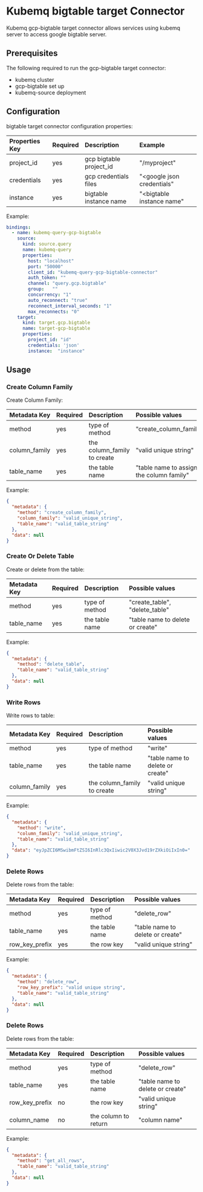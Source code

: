 # Kubemq bigtable target Connector

Kubemq gcp-bigtable target connector allows services using kubemq server to access google bigtable server.

## Prerequisites
The following required to run the gcp-bigtable target connector:

- kubemq cluster
- gcp-bigtable set up
- kubemq-source deployment

## Configuration

bigtable target connector configuration properties:

| Properties Key | Required | Description                                | Example                     |
|:---------------|:---------|:-------------------------------------------|:----------------------------|
| project_id     | yes      | gcp bigtable project_id                    | "<googleurl>/myproject"     |
| credentials    | yes      | gcp credentials files                      | "<google json credentials"  |
| instance       | yes      | bigtable instance name                     | "<bigtable instance name"   |


Example:

```yaml
bindings:
  - name: kubemq-query-gcp-bigtable
    source:
      kind: source.query
      name: kubemq-query
      properties:
        host: "localhost"
        port: "50000"
        client_id: "kubemq-query-gcp-bigtable-connector"
        auth_token: ""
        channel: "query.gcp.bigtable"
        group:   ""
        concurrency: "1"
        auto_reconnect: "true"
        reconnect_interval_seconds: "1"
        max_reconnects: "0"
    target:
      kind: target.gcp.bigtable
      name: target-gcp-bigtable
      properties:
        project_id: "id"
        credentials: 'json'
        instance:  "instance"
```

## Usage

### Create Column Family

Create Column Family:

| Metadata Key      | Required | Description                             | Possible values                            |
|:------------------|:---------|:----------------------------------------|:-------------------------------------------|
| method            | yes      | type of method                          | "create_column_family"                     |
| column_family     | yes      | the column_family to create             | "valid unique string"                      |
| table_name        | yes      | the table name                          | "table name to assign the column family"   |


Example:

```json
{
  "metadata": {
    "method": "create_column_family",
    "column_family": "valid_unique_string",
    "table_name": "valid_table_string"
  },
  "data": null
}
```

### Create Or Delete Table

Create or delete from the table:

| Metadata Key | Required | Description                             | Possible values                         |
|:-------------|:---------|:----------------------------------------|:----------------------------------------|
| method       | yes      | type of method                          | "create_table", "delete_table"          |
| table_name   | yes      | the table name                          | "table name to delete or create"        |


Example:

```json
{
  "metadata": {
    "method": "delete_table",
    "table_name": "valid_table_string"
  },
  "data": null
}
```


### Write Rows

Write rows to table:

| Metadata Key      | Required | Description                             | Possible values                         |
|:------------------|:---------|:----------------------------------------|:----------------------------------------|
| method            | yes      | type of method                          | "write"                                 |
| table_name        | yes      | the table name                          | "table name to delete or create"        |
| column_family     | yes      | the column_family to create             | "valid unique string"                   |

Example:

```json
{
  "metadata": {
    "method": "write",
    "column_family": "valid_unique_string",
    "table_name": "valid_table_string"
  },
  "data": "eyJpZCI6MSwibmFtZSI6InRlc3QxIiwic2V0X3Jvd19rZXkiOiIxIn0="
}
```

### Delete Rows

Delete rows from the table:

| Metadata Key      | Required | Description                             | Possible values                         |
|:------------------|:---------|:----------------------------------------|:----------------------------------------|
| method            | yes      | type of method                          | "delete_row"                            |
| table_name        | yes      | the table name                          | "table name to delete or create"        |
| row_key_prefix    | yes      | the row key                             | "valid unique string"                   |

Example:

```json
{
  "metadata": {
    "method": "delete_row",
    "row_key_prefix": "valid unique string",
    "table_name": "valid_table_string"
  },
  "data": null
}
```


### Delete Rows

Delete rows from the table:

| Metadata Key      | Required | Description                  | Possible values                            |
|:------------------|:---------|:-----------------------------|:-------------------------------------------|
| method            | yes      | type of method               | "delete_row"                               |
| table_name        | yes      | the table name               | "table name to delete or create"           |
| row_key_prefix    | no       | the row key                  | "valid unique string"                      |
| column_name       | no       | the column to return         | "column name"                              |

Example:

```json
{
  "metadata": {
    "method": "get_all_rows",
    "table_name": "valid_table_string"
  },
  "data": null
}